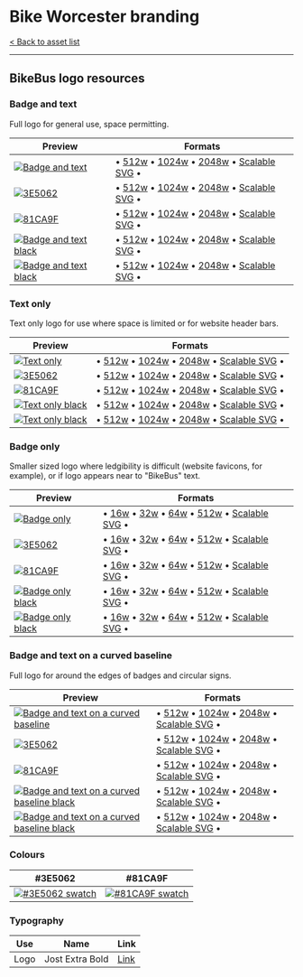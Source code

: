 # Bike Worcester branding

[< Back to asset list](./index.md)

---

## BikeBus logo resources

### Badge and text
Full logo for general use, space permitting.

| Preview | Formats |
| ------- | ------- |
| [![Badge and text](../assets/bikebus-logo/bikebus-logo-full-256.png)](bikebus-logo-full.md) | &bull; [512w](../assets/bikebus-logo/bikebus-logo-full-512.png) &bull; [1024w](../assets/bikebus-logo/bikebus-logo-full-1024.png) &bull; [2048w](../assets/bikebus-logo/bikebus-logo-full-2048.png) &bull; [Scalable SVG](../assets/bikebus-logo/bikebus-logo-full.svg) &bull; |
  | [![ 3E5062](../assets/bikebus-logo/bikebus-logo-full-mono-3E5062-256.png)](bikebus-logo-full.md#3E5062) | &bull; [512w](../assets/bikebus-logo/bikebus-logo-full-mono-3E5062-512.png) &bull; [1024w](../assets/bikebus-logo/bikebus-logo-full-mono-3E5062-1024.png) &bull; [2048w](../assets/bikebus-logo/bikebus-logo-full-mono-3E5062-2048.png) &bull; [Scalable SVG](../assets/bikebus-logo/bikebus-logo-full-mono-3E5062.svg) &bull; |
  | [![ 81CA9F](../assets/bikebus-logo/bikebus-logo-full-mono-81CA9F-256.png)](bikebus-logo-full.md#81CA9F) | &bull; [512w](../assets/bikebus-logo/bikebus-logo-full-mono-81CA9F-512.png) &bull; [1024w](../assets/bikebus-logo/bikebus-logo-full-mono-81CA9F-1024.png) &bull; [2048w](../assets/bikebus-logo/bikebus-logo-full-mono-81CA9F-2048.png) &bull; [Scalable SVG](../assets/bikebus-logo/bikebus-logo-full-mono-81CA9F.svg) &bull; |
| [![Badge and text black](../assets/bikebus-logo/bikebus-logo-full-mono-000000-256.png)](bikebus-logo-full.md#Black) | &bull; [512w](../assets/bikebus-logo/bikebus-logo-full-mono-000000-512.png) &bull; [1024w](../assets/bikebus-logo/bikebus-logo-full-mono-000000-1024.png) &bull; [2048w](../assets/bikebus-logo/bikebus-logo-full-mono-000000-2048.png) &bull; [Scalable SVG](../assets/bikebus-logo/bikebus-logo-full-mono-000000.svg) &bull; |
| [![Badge and text black](../assets/bikebus-logo/bikebus-logo-full-mono-ffffff-256.png)](bikebus-logo-full.md#White) | &bull; [512w](../assets/bikebus-logo/bikebus-logo-full-mono-ffffff-512.png) &bull; [1024w](../assets/bikebus-logo/bikebus-logo-full-mono-ffffff-1024.png) &bull; [2048w](../assets/bikebus-logo/bikebus-logo-full-mono-ffffff-2048.png) &bull; [Scalable SVG](../assets/bikebus-logo/bikebus-logo-full-mono-ffffff.svg) &bull; |

### Text only
Text only logo for use where space is limited or for website header bars.

| Preview | Formats |
| ------- | ------- |
| [![Text only](../assets/bikebus-logo/bikebus-logo-text-256.png)](bikebus-logo-text.md) | &bull; [512w](../assets/bikebus-logo/bikebus-logo-text-512.png) &bull; [1024w](../assets/bikebus-logo/bikebus-logo-text-1024.png) &bull; [2048w](../assets/bikebus-logo/bikebus-logo-text-2048.png) &bull; [Scalable SVG](../assets/bikebus-logo/bikebus-logo-text.svg) &bull; |
  | [![ 3E5062](../assets/bikebus-logo/bikebus-logo-text-mono-3E5062-256.png)](bikebus-logo-text.md#3E5062) | &bull; [512w](../assets/bikebus-logo/bikebus-logo-text-mono-3E5062-512.png) &bull; [1024w](../assets/bikebus-logo/bikebus-logo-text-mono-3E5062-1024.png) &bull; [2048w](../assets/bikebus-logo/bikebus-logo-text-mono-3E5062-2048.png) &bull; [Scalable SVG](../assets/bikebus-logo/bikebus-logo-text-mono-3E5062.svg) &bull; |
  | [![ 81CA9F](../assets/bikebus-logo/bikebus-logo-text-mono-81CA9F-256.png)](bikebus-logo-text.md#81CA9F) | &bull; [512w](../assets/bikebus-logo/bikebus-logo-text-mono-81CA9F-512.png) &bull; [1024w](../assets/bikebus-logo/bikebus-logo-text-mono-81CA9F-1024.png) &bull; [2048w](../assets/bikebus-logo/bikebus-logo-text-mono-81CA9F-2048.png) &bull; [Scalable SVG](../assets/bikebus-logo/bikebus-logo-text-mono-81CA9F.svg) &bull; |
| [![Text only black](../assets/bikebus-logo/bikebus-logo-text-mono-000000-256.png)](bikebus-logo-text.md#Black) | &bull; [512w](../assets/bikebus-logo/bikebus-logo-text-mono-000000-512.png) &bull; [1024w](../assets/bikebus-logo/bikebus-logo-text-mono-000000-1024.png) &bull; [2048w](../assets/bikebus-logo/bikebus-logo-text-mono-000000-2048.png) &bull; [Scalable SVG](../assets/bikebus-logo/bikebus-logo-text-mono-000000.svg) &bull; |
| [![Text only black](../assets/bikebus-logo/bikebus-logo-text-mono-ffffff-256.png)](bikebus-logo-text.md#White) | &bull; [512w](../assets/bikebus-logo/bikebus-logo-text-mono-ffffff-512.png) &bull; [1024w](../assets/bikebus-logo/bikebus-logo-text-mono-ffffff-1024.png) &bull; [2048w](../assets/bikebus-logo/bikebus-logo-text-mono-ffffff-2048.png) &bull; [Scalable SVG](../assets/bikebus-logo/bikebus-logo-text-mono-ffffff.svg) &bull; |

### Badge only
Smaller sized logo where ledgibility is difficult (website favicons, for example), or if logo appears near to &quot;BikeBus&quot; text.

| Preview | Formats |
| ------- | ------- |
| [![Badge only](../assets/bikebus-logo/bikebus-logo-badge-256.png)](bikebus-logo-badge.md) | &bull; [16w](../assets/bikebus-logo/bikebus-logo-badge-16.png) &bull; [32w](../assets/bikebus-logo/bikebus-logo-badge-32.png) &bull; [64w](../assets/bikebus-logo/bikebus-logo-badge-64.png) &bull; [512w](../assets/bikebus-logo/bikebus-logo-badge-512.png) &bull; [Scalable SVG](../assets/bikebus-logo/bikebus-logo-badge.svg) &bull; |
  | [![ 3E5062](../assets/bikebus-logo/bikebus-logo-badge-mono-3E5062-256.png)](bikebus-logo-badge.md#3E5062) | &bull; [16w](../assets/bikebus-logo/bikebus-logo-badge-mono-3E5062-16.png) &bull; [32w](../assets/bikebus-logo/bikebus-logo-badge-mono-3E5062-32.png) &bull; [64w](../assets/bikebus-logo/bikebus-logo-badge-mono-3E5062-64.png) &bull; [512w](../assets/bikebus-logo/bikebus-logo-badge-mono-3E5062-512.png) &bull; [Scalable SVG](../assets/bikebus-logo/bikebus-logo-badge-mono-3E5062.svg) &bull; |
  | [![ 81CA9F](../assets/bikebus-logo/bikebus-logo-badge-mono-81CA9F-256.png)](bikebus-logo-badge.md#81CA9F) | &bull; [16w](../assets/bikebus-logo/bikebus-logo-badge-mono-81CA9F-16.png) &bull; [32w](../assets/bikebus-logo/bikebus-logo-badge-mono-81CA9F-32.png) &bull; [64w](../assets/bikebus-logo/bikebus-logo-badge-mono-81CA9F-64.png) &bull; [512w](../assets/bikebus-logo/bikebus-logo-badge-mono-81CA9F-512.png) &bull; [Scalable SVG](../assets/bikebus-logo/bikebus-logo-badge-mono-81CA9F.svg) &bull; |
| [![Badge only black](../assets/bikebus-logo/bikebus-logo-badge-mono-000000-256.png)](bikebus-logo-badge.md#Black) | &bull; [16w](../assets/bikebus-logo/bikebus-logo-badge-mono-000000-16.png) &bull; [32w](../assets/bikebus-logo/bikebus-logo-badge-mono-000000-32.png) &bull; [64w](../assets/bikebus-logo/bikebus-logo-badge-mono-000000-64.png) &bull; [512w](../assets/bikebus-logo/bikebus-logo-badge-mono-000000-512.png) &bull; [Scalable SVG](../assets/bikebus-logo/bikebus-logo-badge-mono-000000.svg) &bull; |
| [![Badge only black](../assets/bikebus-logo/bikebus-logo-badge-mono-ffffff-256.png)](bikebus-logo-badge.md#White) | &bull; [16w](../assets/bikebus-logo/bikebus-logo-badge-mono-ffffff-16.png) &bull; [32w](../assets/bikebus-logo/bikebus-logo-badge-mono-ffffff-32.png) &bull; [64w](../assets/bikebus-logo/bikebus-logo-badge-mono-ffffff-64.png) &bull; [512w](../assets/bikebus-logo/bikebus-logo-badge-mono-ffffff-512.png) &bull; [Scalable SVG](../assets/bikebus-logo/bikebus-logo-badge-mono-ffffff.svg) &bull; |

### Badge and text on a curved baseline
Full logo for around the edges of badges and circular signs.

| Preview | Formats |
| ------- | ------- |
| [![Badge and text on a curved baseline](../assets/bikebus-logo/bikebus-logo-curved-256.png)](bikebus-logo-curved.md) | &bull; [512w](../assets/bikebus-logo/bikebus-logo-curved-512.png) &bull; [1024w](../assets/bikebus-logo/bikebus-logo-curved-1024.png) &bull; [2048w](../assets/bikebus-logo/bikebus-logo-curved-2048.png) &bull; [Scalable SVG](../assets/bikebus-logo/bikebus-logo-curved.svg) &bull; |
  | [![ 3E5062](../assets/bikebus-logo/bikebus-logo-curved-mono-3E5062-256.png)](bikebus-logo-curved.md#3E5062) | &bull; [512w](../assets/bikebus-logo/bikebus-logo-curved-mono-3E5062-512.png) &bull; [1024w](../assets/bikebus-logo/bikebus-logo-curved-mono-3E5062-1024.png) &bull; [2048w](../assets/bikebus-logo/bikebus-logo-curved-mono-3E5062-2048.png) &bull; [Scalable SVG](../assets/bikebus-logo/bikebus-logo-curved-mono-3E5062.svg) &bull; |
  | [![ 81CA9F](../assets/bikebus-logo/bikebus-logo-curved-mono-81CA9F-256.png)](bikebus-logo-curved.md#81CA9F) | &bull; [512w](../assets/bikebus-logo/bikebus-logo-curved-mono-81CA9F-512.png) &bull; [1024w](../assets/bikebus-logo/bikebus-logo-curved-mono-81CA9F-1024.png) &bull; [2048w](../assets/bikebus-logo/bikebus-logo-curved-mono-81CA9F-2048.png) &bull; [Scalable SVG](../assets/bikebus-logo/bikebus-logo-curved-mono-81CA9F.svg) &bull; |
| [![Badge and text on a curved baseline black](../assets/bikebus-logo/bikebus-logo-curved-mono-000000-256.png)](bikebus-logo-curved.md#Black) | &bull; [512w](../assets/bikebus-logo/bikebus-logo-curved-mono-000000-512.png) &bull; [1024w](../assets/bikebus-logo/bikebus-logo-curved-mono-000000-1024.png) &bull; [2048w](../assets/bikebus-logo/bikebus-logo-curved-mono-000000-2048.png) &bull; [Scalable SVG](../assets/bikebus-logo/bikebus-logo-curved-mono-000000.svg) &bull; |
| [![Badge and text on a curved baseline black](../assets/bikebus-logo/bikebus-logo-curved-mono-ffffff-256.png)](bikebus-logo-curved.md#White) | &bull; [512w](../assets/bikebus-logo/bikebus-logo-curved-mono-ffffff-512.png) &bull; [1024w](../assets/bikebus-logo/bikebus-logo-curved-mono-ffffff-1024.png) &bull; [2048w](../assets/bikebus-logo/bikebus-logo-curved-mono-ffffff-2048.png) &bull; [Scalable SVG](../assets/bikebus-logo/bikebus-logo-curved-mono-ffffff.svg) &bull; |


### Colours

| #3E5062 |  #81CA9F | 
| --- |  --- | 
| [![#3E5062 swatch](../assets/bikebus-logo/swatch-3E5062.png)]() |  [![#81CA9F swatch](../assets/bikebus-logo/swatch-81CA9F.png)]() | 

### Typography

| Use | Name | Link |
| --- | --- | --- |
| Logo | Jost Extra Bold | [Link](https://fonts.google.com/specimen/Jost) |
